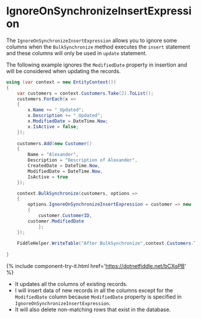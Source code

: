 # IgnoreOnSynchronizeInsertExpression

The `IgnoreOnSynchronizeInsertExpression` allows you to ignore some columns when the `BulkSynchronize` method executes the `insert` statement and these columns will only be used in `update` statement.

The following example ignores the `ModifiedDate` property in insertion and will be considered when updating the records.

```csharp
using (var context = new EntityContext())
{
	var customers = context.Customers.Take(2).ToList();
	customers.ForEach(x => 
	{ 
	    x.Name += "_Updated"; 
	    x.Description += "_Updated"; 
	    x.ModifiedDate = DateTime.Now; 
	    x.IsActive = false; 
	});
	
	customers.Add(new Customer() 
	{ 
	    Name = "Alexander", 
	    Description = "Description of Alexander", 
	    CreatedDate = DateTime.Now, 
	    ModifiedDate = DateTime.Now, 
	    IsActive = true 
	});

	context.BulkSynchronize(customers, options => 
	{
	    options.IgnoreOnSynchronizeInsertExpression = customer => new 
	    {
	        customer.CustomerID,  
		customer.ModifiedDate
            };
	});
	
	FiddleHelper.WriteTable("After BulkSynchronize",context.Customers.ToList());
					  
}
```

{% include component-try-it.html href='https://dotnetfiddle.net/bCXqPB' %}

 - It updates all the columns of existing records.
 - I will insert data of new records in all the columns except for the `ModifiedDate` column because `ModifiedDate` property is specified in `IgnoreOnSynchronizeInsertExpression`. 
 - It will also delete non-matching rows that exist in the database.
